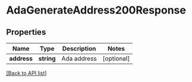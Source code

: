 # AdaGenerateAddress200Response

## Properties

Name | Type | Description | Notes
------------ | ------------- | ------------- | -------------
**address** | **string** | Ada address | [optional]

[[Back to API list]](../../README.md#api-endpoints)
